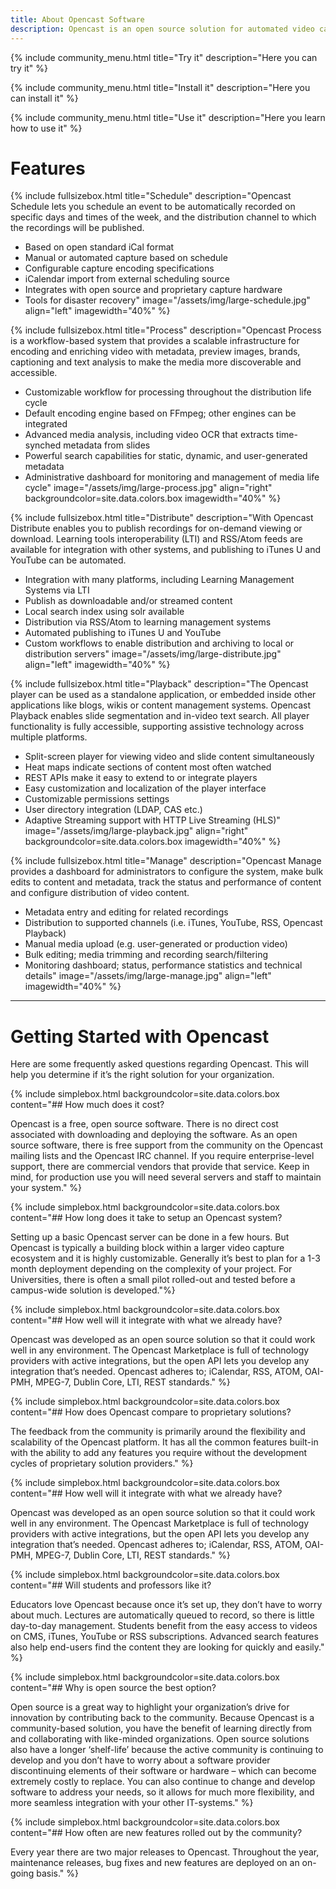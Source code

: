 ```yaml
---
title: About Opencast Software
description: Opencast is an open source solution for automated video capture and distribution at scale. Build custom capture, processing, scheduling and distribution solutions for your organization with one flexible platform.
---
```


{% include community_menu.html 
title="Try it"
description="Here you can try it"
%}

{% include community_menu.html 
title="Install it"
description="Here you can install it"
%}

{% include community_menu.html 
title="Use it"
description="Here you learn how to use it"
%}

# Features

{% include fullsizebox.html 
title="Schedule"
description="Opencast Schedule lets you schedule an event to be automatically recorded on specific days and times of the week, and the distribution channel to which the recordings will be published.

- Based on open standard iCal format
- Manual or automated capture based on schedule
- Configurable capture encoding specifications
- iCalendar import from external scheduling source
- Integrates with open source and proprietary capture hardware
- Tools for disaster recovery"
image="/assets/img/large-schedule.jpg"
align="left"
imagewidth="40%"
%}

{% include fullsizebox.html 
title="Process"
description="Opencast Process is a workflow-based system that provides a scalable infrastructure for encoding and enriching video with metadata, preview images, brands, captioning and text analysis to make the media more discoverable and accessible.

- Customizable workflow for processing throughout the distribution life cycle
- Default encoding engine based on FFmpeg; other engines can be integrated
- Advanced media analysis, including video OCR that extracts time-synched metadata from slides
- Powerful search capabilities for static, dynamic, and user-generated metadata
- Administrative dashboard for monitoring and management of media life cycle"
image="/assets/img/large-process.jpg"
align="right"
backgroundcolor=site.data.colors.box
imagewidth="40%"
%}

{% include fullsizebox.html 
title="Distribute"
description="With Opencast Distribute enables you to publish recordings for on-demand viewing or download. Learning tools interoperability (LTI) and RSS/Atom feeds are available for integration with other systems, and publishing to iTunes U and YouTube can be automated.

- Integration with many platforms, including Learning Management Systems via LTI
- Publish as downloadable and/or streamed content
- Local search index using solr available
- Distribution via RSS/Atom to learning management systems
- Automated publishing to iTunes U and YouTube
- Custom workflows to enable distribution and archiving to local or distribution servers"
image="/assets/img/large-distribute.jpg"
align="left"
imagewidth="40%"
%}

{% include fullsizebox.html 
title="Playback"
description="The Opencast player can be used as a standalone application, or embedded inside other applications like blogs, wikis or content management systems. Opencast Playback enables slide segmentation and in-video text search. All player functionality is fully accessible, supporting assistive technology across multiple platforms.

- Split-screen player for viewing video and slide content simultaneously
- Heat maps indicate sections of content most often watched
- REST APIs make it easy to extend to or integrate players
- Easy customization and localization of the player interface
- Customizable permissions settings
- User directory integration (LDAP, CAS etc.)
- Adaptive Streaming support with HTTP Live Streaming (HLS)"
image="/assets/img/large-playback.jpg"
align="right"
backgroundcolor=site.data.colors.box
imagewidth="40%"
%}

{% include fullsizebox.html 
title="Manage"
description="Opencast Manage provides a dashboard for administrators to configure the system, make bulk edits to content and metadata, track the status and performance of content and configure distribution of video content.

- Metadata entry and editing for related recordings
- Distribution to supported channels (i.e. iTunes, YouTube, RSS, Opencast Playback)
- Manual media upload (e.g. user-generated or production video)
- Bulk editing; media trimming and recording search/filtering
- Monitoring dashboard; status, performance statistics and technical details"
image="/assets/img/large-manage.jpg"
align="left"
imagewidth="40%"
%}

---

# Getting Started with Opencast

Here are some frequently asked questions regarding Opencast. This will help you determine if it’s the right solution for your organization.

{% include simplebox.html backgroundcolor=site.data.colors.box 
content="## How much does it cost?

Opencast is a free, open source software. There is no direct cost associated with downloading and deploying the software. As an open source software, there is free support from the community on the Opencast mailing lists and the Opencast IRC channel. If you require enterprise-level support, there are commercial vendors that provide that service. Keep in mind, for production use you will need several servers and staff to maintain your system." %}

{% include simplebox.html backgroundcolor=site.data.colors.box 
content="## How long does it take to setup an Opencast system?

Setting up a basic Opencast server can be done in a few hours. But Opencast is typically a building block within a larger video capture ecosystem and it is highly customizable. Generally it’s best to plan for a 1-3 month deployment depending on the complexity of your project. For Universities, there is often a small pilot rolled-out and tested before a campus-wide solution is developed."%}


{% include simplebox.html backgroundcolor=site.data.colors.box 
content="## How well will it integrate with what we already have?

Opencast was developed as an open source solution so that it could work well in any environment. The Opencast Marketplace is full of technology providers with active integrations, but the open API lets you develop any integration that’s needed. Opencast adheres to; iCalendar, RSS, ATOM, OAI-PMH, MPEG-7, Dublin Core, LTI, REST standards." %}

{% include simplebox.html backgroundcolor=site.data.colors.box 
content="## How does Opencast compare to proprietary solutions?

The feedback from the community is primarily around the flexibility and scalability of the Opencast platform. It has all the common features built-in with the ability to add any features you require without the development cycles of proprietary solution providers." %}

{% include simplebox.html backgroundcolor=site.data.colors.box 
content="## How well will it integrate with what we already have?

Opencast was developed as an open source solution so that it could work well in any environment. The Opencast Marketplace is full of technology providers with active integrations, but the open API lets you develop any integration that’s needed. Opencast adheres to; iCalendar, RSS, ATOM, OAI-PMH, MPEG-7, Dublin Core, LTI, REST standards." %}

{% include simplebox.html backgroundcolor=site.data.colors.box 
content="## Will students and professors like it?

Educators love Opencast because once it’s set up, they don’t have to worry about much. Lectures are automatically queued to record, so there is little day-to-day management. Students benefit from the easy access to videos on CMS, iTunes, YouTube or RSS subscriptions. Advanced search features also help end-users find the content they are looking for quickly and easily." %}

{% include simplebox.html backgroundcolor=site.data.colors.box 
content="## Why is open source the best option?

Open source is a great way to highlight your organization’s drive for innovation by contributing back to the community. Because Opencast is a community-based solution, you have the benefit of learning directly from and collaborating with like-minded organizations. Open source solutions also have a longer ‘shelf-life’ because the active community is continuing to develop and you don’t have to worry about a software provider discontinuing elements of their software or hardware – which can become extremely costly to replace. You can also continue to change and develop software to address your needs, so it allows for much more flexibility, and more seamless integration with your other IT-systems." %}

{% include simplebox.html backgroundcolor=site.data.colors.box 
content="## How often are new features rolled out by the community?

Every year there are two major releases to Opencast. Throughout the year, maintenance releases, bug fixes and new features are deployed on an on-going basis." %}
